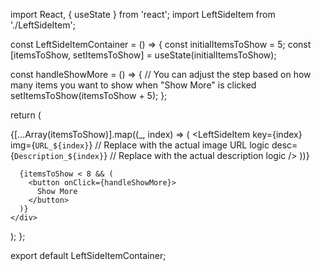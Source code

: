 import React, { useState } from 'react';
import LeftSideItem from './LeftSideItem';

const LeftSideItemContainer = () => {
  const initialItemsToShow = 5;
  const [itemsToShow, setItemsToShow] = useState(initialItemsToShow);

  const handleShowMore = () => {
    // You can adjust the step based on how many items you want to show when "Show More" is clicked
    setItemsToShow(itemsToShow + 5);
  };

  return (
    <div>
      {[...Array(itemsToShow)].map((_, index) => (
        <LeftSideItem
          key={index}
          img={`URL_${index}`}  // Replace with the actual image URL logic
          desc={`Description_${index}`}  // Replace with the actual description logic
        />
      ))}

      {itemsToShow < 8 && (
        <button onClick={handleShowMore}>
          Show More
        </button>
      )}
    </div>
  );
};

export default LeftSideItemContainer;